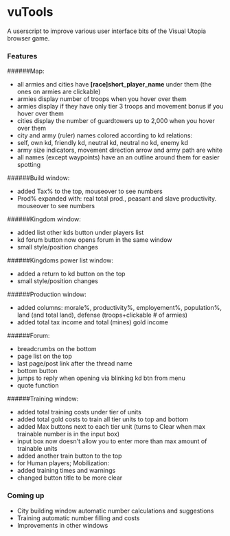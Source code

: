 # vuTools
A userscript to improve various user interface bits of the Visual Utopia browser game.
### Features
######Map:
- all armies and cities have **[race]short_player_name** under them (the ones on armies are clickable)
- armies display number of troops when you hover over them
- armies display if they have only tier 3 troops and movement bonus if you hover over them
- cities display the number of guardtowers up to 2,000 when you hover over them
- city and army (ruler) names colored according to kd relations:
 - self, own kd, friendly kd, neutral kd, neutral no kd, enemy kd
- army size indicators, movement direction arrow and army path are white
- all names (except waypoints) have an an outline around them for easier spotting

######Build window:
- added Tax% to the top, mouseover to see numbers
- Prod% expanded with: real total prod., peasant and slave productivity. mouseover to see numbers

######Kingdom window:
- added list other kds button under players list
- kd forum button now opens forum in the same window
- small style/position changes

######Kingdoms power list window:
- added a return to kd button on the top
- small style/position changes

######Production window:
- added columns: morale%, productivity%, employement%, population%, land
(and total land), defense (troops+clickable # of armies)
- added total tax income and total (mines) gold income

######Forum:
- breadcrumbs on the bottom
- page list on the top
- last page/post link after the thread name
- bottom button
- jumps to reply when opening via blinking kd btn from menu
- quote function

######Training window:
- added total training costs under tier of units
- added total gold costs to train all tier units to top and bottom
- added Max buttons next to each tier unit (turns to Clear when max trainable number is in the input box)
- input box now doesn't allow you to enter more than max amount of trainable units
- added another train button to the top
- for Human players; Mobilization:
 - added training times and warnings
 - changed button title to be more clear

### Coming up
- City building window automatic number calculations and suggestions
- Training automatic number filling and costs
- Improvements in other windows